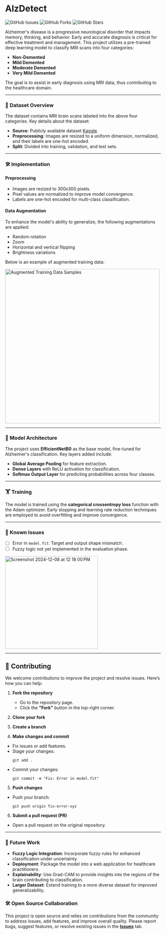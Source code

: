 # AlzDetect
![GitHub Issues](https://img.shields.io/github/issues/shvm-k/AlzDetect)
![GitHub Forks](https://img.shields.io/github/forks/shvm-k/AlzDetect)
![GitHub Stars](https://img.shields.io/github/stars/shvm-k/AlzDetect)

Alzheimer's disease is a progressive neurological disorder that impacts memory, thinking, and behavior. Early and accurate diagnosis is critical for effective treatment and management. This project utilizes a pre-trained deep learning model to classify MRI scans into four categories:  
- **Non-Demented**  
- **Mild Demented**  
- **Moderate Demented**  
- **Very Mild Demented**  

The goal is to assist in early diagnosis using MRI data, thus contributing to the healthcare domain.

---

### 📂 **Dataset Overview**

The dataset contains MRI brain scans labeled into the above four categories. Key details about the dataset:  
- **Source**: Publicly available dataset [Kaggle](https://www.kaggle.com/datasets/ninadaithal/imagesoasis).  
- **Preprocessing**: Images are resized to a uniform dimension, normalized, and their labels are one-hot encoded.  
- **Split**: Divided into training, validation, and test sets.

---

### 🛠️ **Implementation**

#### **Preprocessing**  
- Images are resized to 300x300 pixels.  
- Pixel values are normalized to improve model convergence.  
- Labels are one-hot encoded for multi-class classification.

#### **Data Augmentation**  
To enhance the model's ability to generalize, the following augmentations are applied:  
- Random rotation  
- Zoom  
- Horizontal and vertical flipping  
- Brightness variations

Below is an example of augmented training data:  
<p>
  <img src="https://github.com/user-attachments/assets/477ef488-852c-4636-9cb1-b9d038164dba" alt="Augmented Training Data Samples" width="500" />
</p>

---

### 🧠 **Model Architecture**  
The project uses **EfficientNetB0** as the base model, fine-tuned for Alzheimer's classification. Key layers added include:  
- **Global Average Pooling** for feature extraction.  
- **Dense Layers** with ReLU activation for classification.  
- **Softmax Output Layer** for predicting probabilities across four classes.

---

### 🏋️ **Training**  
The model is trained using the **categorical crossentropy loss** function with the Adam optimizer. Early stopping and learning rate reduction techniques are employed to avoid overfitting and improve convergence.

---

### 🐞 **Known Issues**  
- [ ] Error in `model.fit`: Target and output shape mismatch.  
- [ ] Fuzzy logic not yet implemented in the evaluation phase.
 <img width="300" alt="Screenshot 2024-12-08 at 12 18 00 PM" src="https://github.com/user-attachments/assets/65107c9c-5c54-4760-b928-689b1dbde8fc">

---

## 🤝 **Contributing**  
We welcome contributions to improve the project and resolve issues. Here’s how you can help:

1. **Fork the repository**  
   - Go to the repository page.  
   - Click the **"Fork"** button in the top-right corner.

2. **Clone your fork**  


3. **Create a branch**  

4. **Make changes and commit**  
- Fix issues or add features.  
- Stage your changes:  
  ```
  git add .
  ```
- Commit your changes:  
  ```
  git commit -m "Fix: Error in model.fit"
  ```

5. **Push changes**  
- Push your branch:  
  ```
  git push origin fix-error-xyz
  ```

6. **Submit a pull request (PR)**  
- Open a pull request on the original repository.

---

### 🚀 **Future Work**  

- **Fuzzy Logic Integration**: Incorporate fuzzy rules for enhanced classification under uncertainty.  
- **Deployment**: Package the model into a web application for healthcare practitioners.  
- **Explainability**: Use Grad-CAM to provide insights into the regions of the brain contributing to classification.  
- **Larger Dataset**: Extend training to a more diverse dataset for improved generalizability.


### 🛠️ **Open Source Collaboration**  
This project is open source and relies on contributions from the community to address issues, add features, and improve overall quality. Please report bugs, suggest features, or resolve existing issues in the **[Issues](https://github.com/shvm-k/AlzDetect/issues)** tab.



